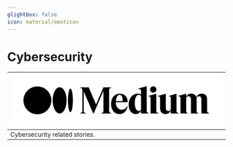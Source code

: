 ```yaml
---
glightbox: false
icon: material/emoticon
---
```


# Cybersecurity

| [![](assets/logo.png)](https://medium.com/) |
|---|
| Cybersecurity related stories. |
